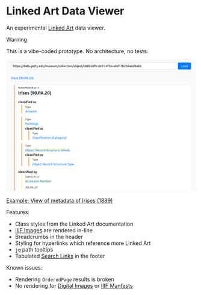 # Linked Art Data Viewer

An experimental [Linked Art](https://linked.art/) data viewer.

> [!WARNING]
> This is a vibe-coded prototype. No architecture, no tests.

![Image of view of metadata of Irises (1889)](example.png)

[Example: View of metadata of Irises (1889)](https://edwardanderson.github.io/linked-art-data-viewer?url=https://data.getty.edu/museum/collection/object/c88b3df0-de91-4f5b-a9ef-7b2b9a6d8abb)

Features:
- Class styles from the Linked Art documentation
- [IIIF Images](https://linked.art/model/digital/#iiif-images) are rendered in-line
- Breadcrumbs in the header
- Styling for hyperlinks which reference more Linked Art
- `jq` path tooltips
- Tabulated [Search Links](https://linked.art/api/1.0/hal/) in the footer

Known issues:
- Rendering `OrderedPage` results is broken
- No rendering for [Digital Images](https://linked.art/model/digital/#digital-images) or [IIIF Manfests](https://linked.art/model/digital/#iiif-manifests)
